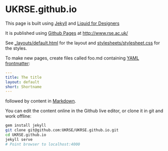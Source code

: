 UKRSE.github.io
===============

This page is built using [Jekyll](http://jekyllrb.com/) and [Liquid for Designers](https://github.com/Shopify/liquid/wiki/Liquid-for-Designers)

It is published using [Github Pages](http://pages.github.com/) at http://www.rse.ac.uk/

See [_layouts/default.html](_layouts/default.html) for the layout and [stylesheets/stylesheet.css](stylesheets/stylesheet.css) for the styles.

To make new pages, create files called foo.md containing [YAML frontmatter](http://jekyllrb.com/docs/frontmatter/):

``` yaml
---
title: The title
layout: default
short: Shortname
---
```

followed by content in [Markdown](https://daringfireball.net/projects/markdown/).

You can edit the content online in the Github live editor, or clone it in git and work offline:

``` bash
gem install jekyll
git clone git@github.com:UKRSE/UKRSE.github.io.git
cd UKRSE.github.io
jekyll serve
# Point browser to localhost:4000
```
